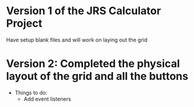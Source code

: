 # Version 1 of the JRS Calculator Project
   Have setup blank files and will work on laying out the grid

# Version 2: Completed the physical layout of the grid and all the buttons
   - Things to do:
      - Add event listeners